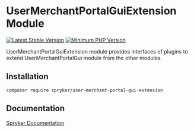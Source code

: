 # UserMerchantPortalGuiExtension Module
[![Latest Stable Version](https://poser.pugx.org/spryker/user-merchant-portal-gui-extension/v/stable.svg)](https://packagist.org/packages/spryker/user-merchant-portal-gui-extension)
[![Minimum PHP Version](https://img.shields.io/badge/php-%3E%3D%208.0-8892BF.svg)](https://php.net/)

UserMerchantPortalGuiExtension module provides interfaces of plugins to extend UserMerchantPortalGui module from the other modules.

## Installation

```
composer require spryker/user-merchant-portal-gui-extension
```

## Documentation

[Spryker Documentation](https://docs.spryker.com)
